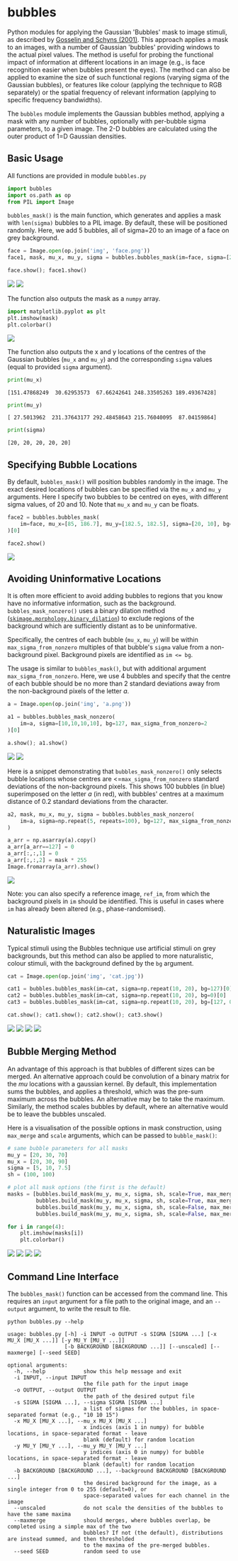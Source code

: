 # bubbles

Python modules for applying the Gaussian 'Bubbles' mask to image stimuli, as described by [Gosselin and Schyns (2001)](https://doi.org/10.1016/S0042-6989(01)00097-9). This approach applies a mask to an images, with a number of Gaussian 'bubbles' providing windows to the actual pixel values. The method is useful for probing the functional impact of information at different locations in an image (e.g., is face recognition easier when bubbles present the eyes). The method can also be applied to examine the size of such functional regions (varying sigma of the Gaussian bubbles), or features like colour (applying the technique to RGB separately) or the spatial frequency of relevant information (applying to specific frequency bandwidths).

The `bubbles` module implements the Gaussian bubbles method, applying a mask with any number of bubbles, optionally with per-bubble sigma parameters, to a given image. The 2-D bubbles are calculated using the outer product of 1=D Gaussian densities.

## Basic Usage

All functions are provided in module `bubbles.py`

```python
import bubbles
import os.path as op
from PIL import Image
```

`bubbles_mask()` is the main function, which generates and applies a mask with `len(sigma)` bubbles to a PIL image. By default, these will be positioned randomly. Here, we add 5 bubbles, all of sigma=20 to an image of a face on grey background.

```python
face = Image.open(op.join('img', 'face.png'))
face1, mask, mu_x, mu_y, sigma = bubbles.bubbles_mask(im=face, sigma=[20,20,20,20,20], bg=127)

face.show(); face1.show()
```

![](img/face.png)
![](examples/face1.png)

The function also outputs the mask as a `numpy` array.

```python
import matplotlib.pyplot as plt
plt.imshow(mask)
plt.colorbar()
```

![](examples/face1_mask.png)

The function also outputs the x and y locations of the centres of the Gaussian bubbles (`mu_x` and `mu_y`) and the corresponding `sigma` values (equal to provided `sigma` argument).

```python
print(mu_x)
```

```
[151.47868249  30.62953573  67.66242641 248.33505263 189.49367428]
```

```python
print(mu_y)
```

```
[ 27.5013962  231.37643177 292.48458643 215.76040095  87.04159864]
```

```python
print(sigma)
```

```
[20, 20, 20, 20, 20]
```

## Specifying Bubble Locations

By default, `bubbles_mask()` will position bubbles randomly in the image. The exact desired locations of bubbles can be specified via the `mu_x` and `mu_y` arguments. Here I specify two bubbles to be centred on eyes, with different sigma values, of 20 and 10. Note that `mu_x` and `mu_y` can be floats.

```python
face2 = bubbles.bubbles_mask(
    im=face, mu_x=[85, 186.7], mu_y=[182.5, 182.5], sigma=[20, 10], bg=127
)[0]

face2.show()
```

![](examples/face2.png)


## Avoiding Uninformative Locations

It is often more efficient to avoid adding bubbles to regions that you know have no informative information, such as the background. `bubbles_mask_nonzero()` uses a binary dilation method ([`skimage.morphology.binary_dilation`](https://scikit-image.org/docs/stable/api/skimage.morphology.html#skimage.morphology.binary_dilation)) to exclude regions of the background which are sufficiently distant as to be uninformative.

Specifically, the centres of each bubble (`mu_x`, `mu_y`) will be within `max_sigma_from_nonzero` multiples of that bubble's `sigma` value from a non-background pixel. Background pixels are identified as `im <= bg`.

The usage is similar to `bubbles_mask()`, but with additional argument `max_sigma_from_nonzero`. Here, we use 4 bubbles and specify that the centre of each bubble should be no more than 2 standard deviations away from the non-background pixels of the letter *a*.

```python
a = Image.open(op.join('img', 'a.png'))

a1 = bubbles.bubbles_mask_nonzero(
    im=a, sigma=[10,10,10,10], bg=127, max_sigma_from_nonzero=2
)[0]

a.show(); a1.show()
```

![](img/a.png)
![](examples/a1.png)

Here is a snippet demonstrating that `bubbles_mask_nonzero()` only selects bubble locations whose centres are <=`max_sigma_from_nonzero` standard deviations of the non-background pixels. This shows 100 bubbles (in blue) superimposed on the letter *a* (in red), with bubbles' centres at a maximum distance of 0.2 standard deviations from the character.

```python
a2, mask, mu_x, mu_y, sigma = bubbles.bubbles_mask_nonzero(
    im=a, sigma=np.repeat(5, repeats=100), bg=127, max_sigma_from_nonzero=0.2
)

a_arr = np.asarray(a).copy()
a_arr[a_arr==127] = 0
a_arr[:,:,1] = 0
a_arr[:,:,2] = mask * 255
Image.fromarray(a_arr).show()
```

![](examples/a2_locs.png)

Note: you can also specify a reference image, `ref_im`, from which the background pixels in `im` should be identified. This is useful in cases where `im` has already been altered (e.g., phase-randomised).

## Naturalistic Images

Typical stimuli using the Bubbles technique use artificial stimuli on grey backgrounds, but this method can also be applied to more naturalistic, colour stimuli, with the background defined by the `bg` argument.

```python
cat = Image.open(op.join('img', 'cat.jpg'))

cat1 = bubbles.bubbles_mask(im=cat, sigma=np.repeat(10, 20), bg=127)[0]
cat2 = bubbles.bubbles_mask(im=cat, sigma=np.repeat(10, 20), bg=0)[0]
cat3 = bubbles.bubbles_mask(im=cat, sigma=np.repeat(10, 20), bg=[127, 0, 55])[0]

cat.show(); cat1.show(); cat2.show(); cat3.show()
```

![](img/cat.png)
![](examples/cat1.png)
![](examples/cat2.png)
![](examples/cat3.png)

## Bubble Merging Method

An advantage of this approach is that bubbles of different sizes can be merged. An alternative approach could be convolution of a binary matrix for the *mu* locations with a gaussian kernel. By default, this implementation sums the bubbles, and applies a threshold, which was the pre-sum maximum across the bubbles. An alternative may be to take the maximum. Similarly, the method scales bubbles by default, where an alternative would be to leave the bubbles unscaled.

Here is a visualisation of the possible options in mask construction, using `max_merge` and `scale` arguments, which can be passed to `bubble_mask()`:

```python
# same bubble parameters for all masks
mu_y = [20, 30, 70]
mu_x = [20, 30, 90]
sigma = [5, 10, 7.5]
sh = (100, 100)

# plot all mask options (the first is the default)
masks = [bubbles.build_mask(mu_y, mu_x, sigma, sh, scale=True, max_merge=False),
         bubbles.build_mask(mu_y, mu_x, sigma, sh, scale=True, max_merge=True),
         bubbles.build_mask(mu_y, mu_x, sigma, sh, scale=False, max_merge=False),
         bubbles.build_mask(mu_y, mu_x, sigma, sh, scale=False, max_merge=True)]

for i in range(4):
    plt.imshow(masks[i])
    plt.colorbar()
```

![](examples/mask1.png)
![](examples/mask2.png)
![](examples/mask3.png)
![](examples/mask4.png)

## Command Line Interface

The `bubbles_mask()` function can be accessed from the command line. This requires an `input` argument for a file path to the original image, and an `--output` argument, to write the result to file.

```
python bubbles.py --help
```

```
usage: bubbles.py [-h] -i INPUT -o OUTPUT -s SIGMA [SIGMA ...] [-x MU_X [MU_X ...]] [-y MU_Y [MU_Y ...]]
                  [-b BACKGROUND [BACKGROUND ...]] [--unscaled] [--maxmerge] [--seed SEED]

optional arguments:
  -h, --help            show this help message and exit
  -i INPUT, --input INPUT
                        the file path for the input image
  -o OUTPUT, --output OUTPUT
                        the path of the desired output file
  -s SIGMA [SIGMA ...], --sigma SIGMA [SIGMA ...]
                        a list of sigmas for the bubbles, in space-separated format (e.g., "10 10 15")
  -x MU_X [MU_X ...], --mu_x MU_X [MU_X ...]
                        x indices (axis 1 in numpy) for bubble locations, in space-separated format - leave
                        blank (default) for random location
  -y MU_Y [MU_Y ...], --mu_y MU_Y [MU_Y ...]
                        y indices (axis 0 in numpy) for bubble locations, in space-separated format - leave
                        blank (default) for random location
  -b BACKGROUND [BACKGROUND ...], --background BACKGROUND [BACKGROUND ...]
                        the desired background for the image, as a single integer from 0 to 255 (default=0), or
                        space-separated values for each channel in the image
  --unscaled            do not scale the densities of the bubbles to have the same maxima
  --maxmerge            should merges, where bubbles overlap, be completed using a simple max of the two
                        bubbles? If not (the default), distributions are instead summed, and then thresholded
                        to the maxima of the pre-merged bubbles.
  --seed SEED           random seed to use
```
